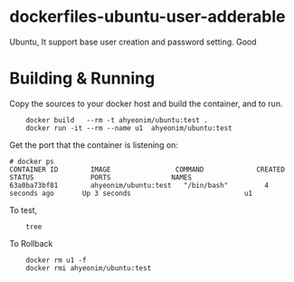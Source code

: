 # dockerfiles-ubuntu-user-adderable
Ubuntu, It support base user creation and password setting.
Good
# Building & Running

Copy the sources to your docker host and build the container, and to run.
```
	docker build   --rm -t ahyeonim/ubuntu:test .
	docker run -it --rm --name u1  ahyeonim/ubuntu:test
```
Get the port that the container is listening on:

```
# docker ps
CONTAINER ID        IMAGE                COMMAND             CREATED             STATUS              PORTS               NAMES
63a0ba73bf81        ahyeonim/ubuntu:test   "/bin/bash"         4 seconds ago       Up 3 seconds                            u1
```

To test,
```
	tree
```
To Rollback
```
    docker rm u1 -f 
    docker rmi ahyeonim/ubuntu:test
```

